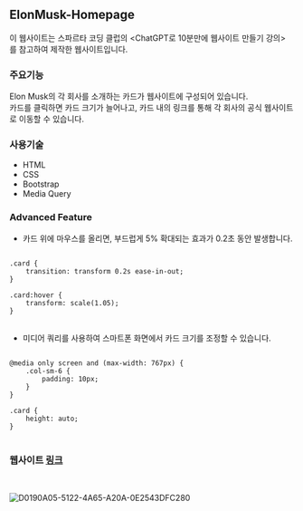 ## ElonMusk-Homepage
이 웹사이트는 스파르타 코딩 클럽의 <ChatGPT로 10분만에 웹사이트 만들기 강의>   
를 참고하여 제작한 웹사이트입니다.

### 주요기능
Elon Musk의 각 회사를 소개하는 카드가 웹사이트에 구성되어 있습니다.   
카드를 클릭하면 카드 크기가 늘어나고, 카드 내의 링크를 통해 각 회사의 공식 웹사이트로 이동할 수 있습니다.

### 사용기술
- HTML
- CSS
- Bootstrap
- Media Query

### Advanced Feature
- 카드 위에 마우스를 올리면, 부드럽게 5% 확대되는 효과가 0.2초 동안 발생합니다.

<pre>
<code>
.card {
    transition: transform 0.2s ease-in-out;
}

.card:hover {
    transform: scale(1.05);
}
</code>
</pre>
  
- 미디어 쿼리를 사용하여 스마트폰 화면에서 카드 크기를 조정할 수 있습니다.

<pre>
<code>
@media only screen and (max-width: 767px) {
    .col-sm-6 {
        padding: 10px;
    }
}

.card {
    height: auto;
}
</code>
</pre>
  
### 웹사이트 [링크](https://geewhyu.github.io/ElonMusk-Homepage/)
  
<br/>
  
![D0190A05-5122-4A65-A20A-0E2543DFC280](https://github.com/GeeWhyU/ElonMusk-Homepage/assets/134857992/4cd3e95e-3262-4d4b-8a44-5a62bc9b3001)

